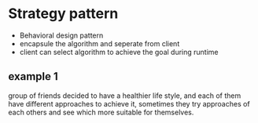 # Strategy pattern

- Behavioral design pattern
- encapsule the algorithm and seperate from client
- client can select algorithm to achieve the goal during runtime

## example 1

group of friends decided to have a healthier life style, and each of them have different approaches to achieve it, sometimes they try approaches of each others and see which more suitable for themselves.

